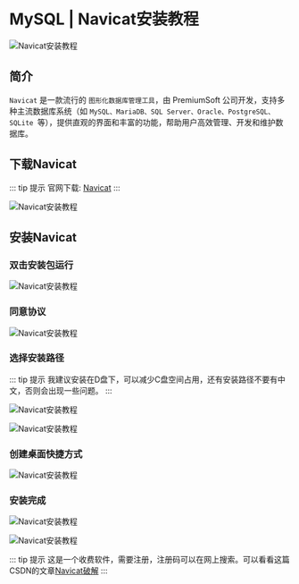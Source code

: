 # MySQL | Navicat安装教程

![Navicat安装教程](./Navicat安装教程/MySQL.png)

## 简介

`Navicat` 是一款流行的 `图形化数据库管理工具`，由 PremiumSoft 公司开发，支持多种主流数据库系统（如 `MySQL、MariaDB、SQL Server、Oracle、PostgreSQL、SQLite `等），提供直观的界面和丰富的功能，帮助用户高效管理、开发和维护数据库。

## 下载Navicat

::: tip 提示
官网下载: [Navicat](https://www.navicat.com.cn/download/navicat-premium)
:::

![Navicat安装教程](./Navicat安装教程/Navicat安装-7.png)

## 安装Navicat

### 双击安装包运行

![Navicat安装教程](./Navicat安装教程/Navicat安装.png)

### 同意协议

![Navicat安装教程](./Navicat安装教程/Navicat安装-1.png)

### 选择安装路径

::: tip 提示
我建议安装在D盘下，可以减少C盘空间占用，还有安装路径不要有中文，否则会出现一些问题。
:::

![Navicat安装教程](./Navicat安装教程/Navicat安装-2.png)

![Navicat安装教程](./Navicat安装教程/Navicat安装-3.png)


### 创建桌面快捷方式

![Navicat安装教程](./Navicat安装教程/Navicat安装-4.png)

### 安装完成

![Navicat安装教程](./Navicat安装教程/Navicat安装-5.png)

![Navicat安装教程](./Navicat安装教程/Navicat安装-6.png)

::: tip 提示
这是一个收费软件，需要注册，注册码可以在网上搜索。可以看看这篇CSDN的文章[Navicat破解](https://blog.csdn.net/qq_36324341/article/details/140777029)
:::